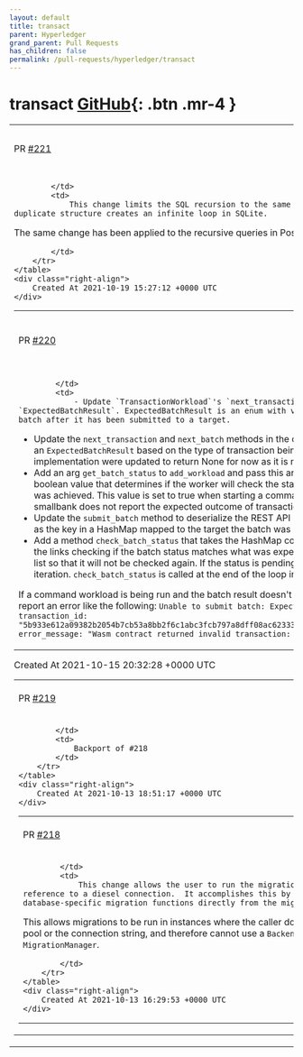 ```yaml
---
layout: default
title: transact
parent: Hyperledger
grand_parent: Pull Requests
has_children: false
permalink: /pull-requests/hyperledger/transact
---
```


# transact <span class="fs-3 right-align">[GitHub](https://github.com/hyperledger/transact){: .btn .mr-4 }</span>


<div>
    <table>
        <tr>
            <td>
                PR <a href="https://github.com/hyperledger/transact/pull/221" class=".btn">#221</a>
            </td>
            <td>
                <b>
                    Limit recursion to same tree ID
                </b>
            </td>
        </tr>
        <tr>
            <td>
                
            </td>
            <td>
                This change limits the SQL recursion to the same tree_id.  This prevents an issue where the existence of multiple trees with duplicate structure creates an infinite loop in SQLite.

The same change has been applied to the recursive queries in Postgres.

            </td>
        </tr>
    </table>
    <div class="right-align">
        Created At 2021-10-19 15:27:12 +0000 UTC
    </div>
</div>

<div>
    <table>
        <tr>
            <td>
                PR <a href="https://github.com/hyperledger/transact/pull/220" class=".btn">#220</a>
            </td>
            <td>
                <b>
                    Update workload to check batch result
                </b>
            </td>
        </tr>
        <tr>
            <td>
                
            </td>
            <td>
                - Update `TransactionWorkload`'s `next_transaction` and `BatchWorkload`'s `next_batch` to return an optional `ExpectedBatchResult`. ExpectedBatchResult is an enum with variants `Valid` and Invalid` to indicate the expected outcome of a batch after it has been submitted to a target.
- Update the `next_transaction` and `next_batch` methods in the command implementation of `TransactionWorkload`  and `BatchWorkload` to return an `ExpectedBatchResult` based on the type of transaction being submitted. The `next_transaction` and `next_batch` methods in the smallbank implementation were updated to return None for now as it is not possible to determine the expected result of an amalgamate transaction.
- Add an arg `get_batch_status` to `add_workload` and pass this arg's value to the `WorkerBuilder` `get_batch_status` method. This arg is a boolean value that determines if the worker will check the status of batches after they are submitted to determine if the expected outcome was achieved. This value is set to true when starting a command workload and false when starting a smallbank workload because smallbank does not report the expected outcome of transactions as mentioned above.
- Update the `submit_batch` method to deserialize the REST API response to get the batch status link and return it. The returned link is stored as the key in a HashMap mapped to the target the batch was submitted to and the expected batch result.
- Add a method `check_batch_status` that takes the HashMap containing the batch status links and expected batch results and loops through the links checking if the batch status matches what was expected. If the status link returns the expected result the link is removed from the list so that it will not be checked again. If the status is pending the link will be left in the list so that it can be checked again on the next iteration. `check_batch_status` is called at the end of the loop in the `WorkerBuilder` `build` method if `get_batch_status` is true.

If a command workload is being run and the batch result doesn't match the expected batch result that was set the workload will stop and report an error like the following:
`Unable to submit batch: Expected valid result, received invalid [InvalidTransaction { transaction_id: "5b933e612a09382b2054b7cb53a8bb2f6c1abc3fcb797a8dff08ac6233317fdf279c60d733af0169e3f0bc85a4de5676c07665ce70bfea824702775c0dc8909e", error_message: "Wasm contract returned invalid transaction: command, 1.0", error_data: [] }]`
            </td>
        </tr>
    </table>
    <div class="right-align">
        Created At 2021-10-15 20:32:28 +0000 UTC
    </div>
</div>

<div>
    <table>
        <tr>
            <td>
                PR <a href="https://github.com/hyperledger/transact/pull/219" class=".btn">#219</a>
            </td>
            <td>
                <b>
                    Backport 0.3: Allow migrations to be run against a single connection
                </b>
            </td>
        </tr>
        <tr>
            <td>
                
            </td>
            <td>
                Backport of #218 
            </td>
        </tr>
    </table>
    <div class="right-align">
        Created At 2021-10-13 18:51:17 +0000 UTC
    </div>
</div>

<div>
    <table>
        <tr>
            <td>
                PR <a href="https://github.com/hyperledger/transact/pull/218" class=".btn">#218</a>
            </td>
            <td>
                <b>
                    Allow migrations to be run against a single connection
                </b>
            </td>
        </tr>
        <tr>
            <td>
                
            </td>
            <td>
                This change allows the user to run the migrations directly against a reference to a diesel connection.  It accomplishes this by re-exporting the database-specific migration functions directly from the migration module.

This allows migrations to be run in instances where the caller does not have access to a pool or the connection string, and therefore cannot use a `Backend` instance via the `MigrationManager`.
 
            </td>
        </tr>
    </table>
    <div class="right-align">
        Created At 2021-10-13 16:29:53 +0000 UTC
    </div>
</div>

